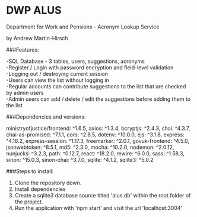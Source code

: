 # DWP ALUS

Department for Work and Pensions - Acronym Lookup Service

by Andrew Martin-Hirsch

###Features:  

-SQL Database - 3 tables, users, suggestions, acronyms  
-Register / Login with password encryption and field-level validation  
-Logging out / destroying current session  
-Users can view the list without logging in  
-Regular accounts can contribute suggestions to the list that are checked by admin users  
-Admin users can add / delete / edit the suggestions before adding them to the list  

###Dependencies and versions:

ministryofjustice/frontend: ^1.6.5,
axios: ^1.3.4,
bcryptjs: ^2.4.3,
chai: ^4.3.7,
chai-as-promised: ^7.1.1,
cors: ^2.8.5,
dotenv: ^10.0.0,
ejs: ^3.1.8,
express: ^4.18.2,
express-session: ^1.17.3,
freemarker: ^2.0.1,
govuk-frontend: ^4.5.0,
jsonwebtoken: ^8.5.1,
md5: ^2.3.0,
mocha: ^10.2.0,
nodemon: ^2.0.12,
nunjucks: ^3.2.3,
path: ^0.12.7,
react: ^18.2.0,
rewire: ^6.0.0,
sass: ^1.58.3,
sinon: ^15.0.3,
sinon-chai: ^3.7.0,
sqlite: ^4.1.2,
sqlite3: ^5.0.2

###Steps to install:

1. Clone the repository down.
2. Install dependencies
3. Create a sqlite3 database source titled 'alus.db' within the root folder of the project.
4. Run the application with 'npm start' and visit the url 'localhost:3004'

